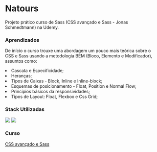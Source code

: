 # Natours
Projeto prático curso de Sass (CSS avançado e Sass - Jonas Schmedtmann) na Udemy.


### Aprendizados
De início o curso trouxe uma abordagem um pouco mais teórica sobre o CSS e Sass usando a metodologia BEM (Bloco, Elemento e Modificador), assuntos como:
<li>Cascata e Especificidade;
<li>Heranças;
<li>Tipos de Caixas - Block, Inline e Inline-block;
<li>Esquemas de posicionamento - Float, Position e Normal Flow;
<li>Princípios básicos da responsividades;
<li>Tipos de Layout: Float, Flexbox e Css Grid;



### Stack Utilizadas

<div>
  <img src="https://img.shields.io/badge/HTML5-E34F26?style=for-the-badge&logo=html5&logoColor=white">
  <img src="https://img.shields.io/badge/Sass-CC6699?style=for-the-badge&logo=sass&logoColor=white">
</div>

### Curso 
<a href="https://www.udemy.com/course/advanced-css-and-sass/">CSS avançado e Sass</a>
